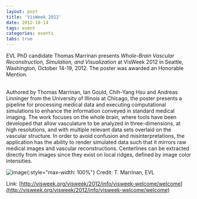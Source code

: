 ```yaml
---
layout: post
title: 'VisWeek 2012'
date: 2012-10-14
tags: event
categories: events
tabs: true
---
```


EVL PhD candidate Thomas Marrinan presents <em>Whole-Brain Vascular Reconstruction, Simulation, and Visualization</em> at VisWeek 2012 in Seattle, Washington, October 14-19, 2012.  The poster was awarded an Honorable Mention.<br><br>

Authored by Thomas Marrinan, Ian Gould, Chih-Yang Hsu and Andreas Linninger from the University of Illinois at Chicago, the poster presents a pipeline for processing medical data and executing computational simulations to enhance the information conveyed in standard medical imaging. The work focuses on the whole brain, where tools have been developed that allow vasculature to be analyzed in three-dimensions, at high resolutions, and with multiple relevant data sets overlaid on the vascular structure. In order to avoid confusion and misinterpretations, the application has the ability to render simulated data such that it mirrors raw medical images and vascular reconstructions.
Centerlines can be extracted directly from images since they exist on local ridges, defined by image color intensities.

![image](https://www.evl.uic.edu/output/originals/visweek2012_marrinan.png-srcw.jpg){:style="max-width: 100%"}
Credit: T. Marrinan, EVL


Link: [http://visweek.org/visweek/2012/info/visweek-welcome/welcome](http://visweek.org/visweek/2012/info/visweek-welcome/welcome)
